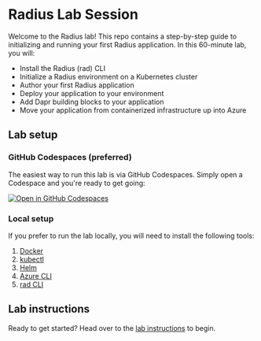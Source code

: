 # Radius Lab Session

Welcome to the Radius lab! This repo contains a step-by-step guide to initializing and running your first Radius application. In this 60-minute lab, you will:

- Install the Radius (rad) CLI
- Initialize a Radius environment on a Kubernetes cluster
- Author your first Radius application
- Deploy your application to your environment
- Add Dapr building blocks to your application
- Move your application from containerized infrastructure up into Azure

## Lab setup

### GitHub Codespaces (preferred)

The easiest way to run this lab is via GitHub Codespaces. Simply open a Codespace and you're ready to get going:

[![Open in GitHub Codespaces](https://github.com/codespaces/badge.svg)](https://codespaces.new/radius-project/lab)

### Local setup

If you prefer to run the lab locally, you will need to install the following tools:

1. [Docker](https://docs.docker.com/get-docker/)
2. [kubectl](https://kubernetes.io/docs/tasks/tools/)
3. [Helm](https://helm.sh/docs/intro/install/)
4. [Azure CLI](https://docs.microsoft.com/en-us/cli/azure/install-azure-cli)
5. [rad CLI](https://docs.radapp.io/guides/tooling/rad-cli/howto-rad-cli/)

## Lab instructions

Ready to get started? Head over to the [lab instructions](./instructions) to begin.
